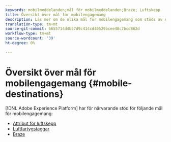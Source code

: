 ```yaml
---
keywords: mobilmeddelanden;mål för mobilmeddelanden;Braze; Luftskepp
title: Översikt över mål för mobilengagemang
description: Läs mer om de olika mål för mobilengagemang som stöds av Adobe Experience Platform.
translation-type: tm+mt
source-git-commit: 6655714d4b57d9c414cd40529bcee48c7bcd862d
workflow-type: tm+mt
source-wordcount: '39'
ht-degree: 0%

---
```



# Översikt över mål för mobilengagemang {#mobile-destinations}

[!DNL Adobe Experience Platform] har för närvarande stöd för följande mål för mobilengagemang:

* [Attribut för luftskepp](./airship-attributes.md)
* [Luftfartygstaggar](./airship-tags.md)
* [Braze](./braze.md)